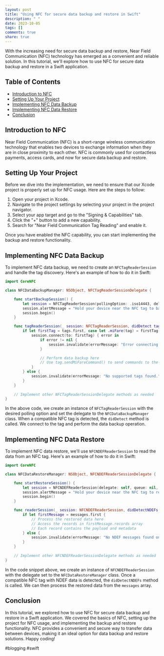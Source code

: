 ```yaml
---
layout: post
title: "Using NFC for secure data backup and restore in Swift"
description: " "
date: 2023-10-05
tags: []
comments: true
share: true
---
```


With the increasing need for secure data backup and restore, Near Field Communication (NFC) technology has emerged as a convenient and reliable solution. In this tutorial, we'll explore how to use NFC for secure data backup and restore in a Swift application.

## Table of Contents

- [Introduction to NFC](#introduction-to-nfc)
- [Setting Up Your Project](#setting-up-your-project)
- [Implementing NFC Data Backup](#implementing-nfc-data-backup)
- [Implementing NFC Data Restore](#implementing-nfc-data-restore)
- [Conclusion](#conclusion)

## Introduction to NFC

Near Field Communication (NFC) is a short-range wireless communication technology that enables two devices to exchange information when they are in close proximity to each other. NFC is commonly used for contactless payments, access cards, and now for secure data backup and restore.

## Setting Up Your Project

Before we dive into the implementation, we need to ensure that our Xcode project is properly set up for NFC usage. Here are the steps to follow:

1. Open your project in Xcode.
2. Navigate to the project settings by selecting your project in the project navigator.
3. Select your app target and go to the "Signing & Capabilities" tab.
4. Click the "+" button to add a new capability.
5. Search for "Near Field Communication Tag Reading" and enable it.

Once you have enabled the NFC capability, you can start implementing the backup and restore functionality.

## Implementing NFC Data Backup

To implement NFC data backup, we need to create an `NFCTagReaderSession` and handle the tag discovery. Here's an example of how to do it in Swift:

```swift
import CoreNFC

class NFCDataBackupManager: NSObject, NFCTagReaderSessionDelegate {

    func startBackupSession() {
        let session = NFCTagReaderSession(pollingOption: .iso14443, delegate: self)
        session.alertMessage = "Hold your device near the NFC tag to backup data."
        session.begin()
    }

    func tagReaderSession(_ session: NFCTagReaderSession, didDetect tags: [NFCTag]) {
        if let firstTag = tags.first, case let .miFare(tag) = firstTag {
            session.connect(to: firstTag) { error in
                if error != nil {
                    session.invalidate(errorMessage: "Error connecting to the tag.")
                }

                // Perform data backup here
                // Use tag.sendMiFareCommand() to send commands to the tag
            }
        } else {
            session.invalidate(errorMessage: "No supported tags found.")
        }
    }
    
    // Implement other NFCTagReaderSessionDelegate methods as needed
}
```

In the above code, we create an instance of `NFCTagReaderSession` with the desired polling option and set the delegate to the `NFCDataBackupManager` class. When a compatible NFC tag is detected, the `didDetect` method is called. We connect to the tag and perform the data backup operation.

## Implementing NFC Data Restore

To implement NFC data restore, we'll use `NFCNDEFReaderSession` to read the data from an NFC tag. Here's an example of how to do it in Swift:

```swift
import CoreNFC

class NFCDataRestoreManager: NSObject, NFCNDEFReaderSessionDelegate {

    func startRestoreSession() {
        let session = NFCNDEFReaderSession(delegate: self, queue: nil, invalidateAfterFirstRead: true)
        session.alertMessage = "Hold your device near the NFC tag to restore data."
        session.begin()
    }

    func readerSession(_ session: NFCNDEFReaderSession, didDetectNDEFs messages: [NFCNDEFMessage]) {
        if let firstMessage = messages.first {
            // Process the restored data here
            // Access the records in firstMessage.records array
            // Each record contains the payload and metadata
        } else {
            session.invalidate(errorMessage: "No NDEF messages found on the tag.")
        }
    }
    
    // Implement other NFCNDEFReaderSessionDelegate methods as needed
}
```

In the code snippet above, we create an instance of `NFCNDEFReaderSession` with the delegate set to the `NFCDataRestoreManager` class. Once a compatible NFC tag with NDEF data is detected, the `didDetectNDEFs` method is called. We can then process the restored data from the `messages` array.

## Conclusion

In this tutorial, we explored how to use NFC for secure data backup and restore in a Swift application. We covered the basics of NFC, setting up the project for NFC usage, and implementing the backup and restore functionality. NFC provides a convenient and secure way to transfer data between devices, making it an ideal option for data backup and restore solutions. Happy coding! 

#blogging #swift